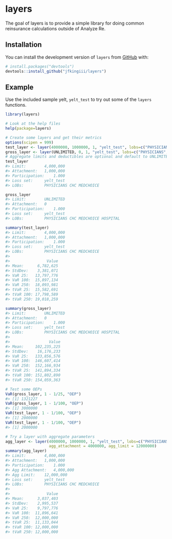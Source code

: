 
<!-- README.md is generated from README.Rmd. Please edit that file -->

# layers

<!-- badges: start -->

<!-- badges: end -->

The goal of layers is to provide a simple library for doing common
reinsurance calculations outside of Analyze Re.

## Installation

You can install the development version of `layers` from
[GitHub](https://github.com/) with:

``` r
# install.packages("devtools")
devtools::install_github("jfkingiii/layers")
```

## Example

Use the included sample yelt, `yelt_test` to try out some of the
`layers` functions.

``` r
library(layers)

# Look at the help files
help(package=layers)

# Create some layers and get their metrics
options(scipen = 999)
test_layer <- layer(4000000, 1000000, 1, "yelt_test", lobs=c("PHYSICIANS","CHC","MEDCHOICE"))
gross_layer <- layer(UNLIMITED, 0, 1, "yelt_test", lobs=c("PHYSICIANS","CHC","MEDCHOICE","HOSPITAL"))
# Aggregate limits and deductibles are optional and default to UNLIMITED and 0.
test_layer
#> Limit:        4,000,000 
#> Attachment:   1,000,000 
#> Participation:    1.000 
#> Loss set:     yelt_test 
#> LOBs:         PHYSICIANS CHC MEDCHOICE

gross_layer
#> Limit:        UNLIMITED 
#> Attachment:   0 
#> Participation:    1.000 
#> Loss set:     yelt_test 
#> LOBs:         PHYSICIANS CHC MEDCHOICE HOSPITAL

summary(test_layer)
#> Limit:        4,000,000 
#> Attachment:   1,000,000 
#> Participation:    1.000 
#> Loss set:     yelt_test 
#> LOBs:         PHYSICIANS CHC MEDCHOICE 
#> 
#>                Value
#> Mean:      6,782,625
#> StdDev:    3,381,071
#> VaR 25:   13,797,776
#> VaR 100:  15,897,134
#> VaR 250:  18,093,981
#> tVaR 25:  15,582,691
#> tVaR 100: 17,798,589
#> tVaR 250: 19,018,259

summary(gross_layer)
#> Limit:        UNLIMITED 
#> Attachment:   0 
#> Participation:    1.000 
#> Loss set:     yelt_test 
#> LOBs:         PHYSICIANS CHC MEDCHOICE HOSPITAL 
#> 
#>                 Value
#> Mean:     102,235,225
#> StdDev:    16,176,233
#> VaR 25:   133,856,576
#> VaR 100:  146,607,414
#> VaR 250:  152,166,934
#> tVaR 25:  141,894,334
#> tVaR 100: 151,802,890
#> tVaR 250: 154,059,363

# Test some OEPs
VaR(gross_layer, 1 - 1/25, "OEP")
#> [1] 1321227
VaR(gross_layer, 1 - 1/100, "OEP")
#> [1] 3000000
VaR(test_layer, 1 - 1/100, "OEP")
#> [1] 2000000
VaR(test_layer, 1 - 1/100, "OEP")
#> [1] 2000000

# Try a layer with aggregate parameters
agg_layer <- layer(4000000, 1000000, 1, "yelt_test", lobs=c("PHYSICIANS","CHC","MEDCHOICE"),
                   agg_attachment = 4000000, agg_limit = 12000000)
summary(agg_layer)
#> Limit:        4,000,000 
#> Attachment:   1,000,000 
#> Participation:    1.000 
#> Agg Attachment:   4,000,000 
#> Agg Limit:    12,000,000 
#> Loss set:     yelt_test 
#> LOBs:         PHYSICIANS CHC MEDCHOICE 
#> 
#>                Value
#> Mean:      3,037,403
#> StdDev:    2,995,537
#> VaR 25:    9,797,776
#> VaR 100:  11,896,641
#> VaR 250:  12,000,000
#> tVaR 25:  11,133,044
#> tVaR 100: 12,000,000
#> tVaR 250: 12,000,000
```
